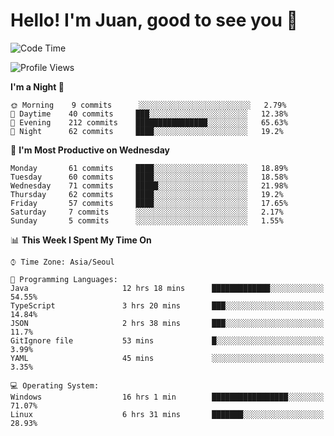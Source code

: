 # Hello! I'm Juan, good to see you 👋

<!--
**Y-k-Y/Y-k-Y** is a ✨ _special_ ✨ repository because its `README.md` (this file) appears on your GitHub profile.

Here are some ideas to get you started:

- 🔭 I’m currently working on ...
- 🌱 I’m currently learning ...
- 👯 I’m looking to collaborate on ...
- 🤔 I’m looking for help with ...
- 💬 Ask me about ...
- 📫 How to reach me: ...
- 😄 Pronouns: ...
- ⚡ Fun fact: ...
-->
<!--
![Profile views](https://gpvc.arturio.dev/Y-k-Y)

[![Omid Nikrah StackOverflow](https://github-readme-stackoverflow.vercel.app/?userID=9517076)](https://stackoverflow.com/users/9517076/i-have-10-fingers)
-->

<!--START_SECTION:waka-->
![Code Time](http://img.shields.io/badge/Code%20Time-40%20hrs%2056%20mins-blue)

![Profile Views](http://img.shields.io/badge/Profile%20Views-0-blue)

**I'm a Night 🦉** 

```text
🌞 Morning    9 commits      ░░░░░░░░░░░░░░░░░░░░░░░░░   2.79% 
🌆 Daytime    40 commits     ███░░░░░░░░░░░░░░░░░░░░░░   12.38% 
🌃 Evening    212 commits    ████████████████░░░░░░░░░   65.63% 
🌙 Night      62 commits     ████░░░░░░░░░░░░░░░░░░░░░   19.2%

```
📅 **I'm Most Productive on Wednesday** 

```text
Monday       61 commits     ████░░░░░░░░░░░░░░░░░░░░░   18.89% 
Tuesday      60 commits     ████░░░░░░░░░░░░░░░░░░░░░   18.58% 
Wednesday    71 commits     █████░░░░░░░░░░░░░░░░░░░░   21.98% 
Thursday     62 commits     ████░░░░░░░░░░░░░░░░░░░░░   19.2% 
Friday       57 commits     ████░░░░░░░░░░░░░░░░░░░░░   17.65% 
Saturday     7 commits      ░░░░░░░░░░░░░░░░░░░░░░░░░   2.17% 
Sunday       5 commits      ░░░░░░░░░░░░░░░░░░░░░░░░░   1.55%

```


📊 **This Week I Spent My Time On** 

```text
⌚︎ Time Zone: Asia/Seoul

💬 Programming Languages: 
Java                     12 hrs 18 mins      █████████████░░░░░░░░░░░░   54.55% 
TypeScript               3 hrs 20 mins       ███░░░░░░░░░░░░░░░░░░░░░░   14.84% 
JSON                     2 hrs 38 mins       ███░░░░░░░░░░░░░░░░░░░░░░   11.7% 
GitIgnore file           53 mins             █░░░░░░░░░░░░░░░░░░░░░░░░   3.99% 
YAML                     45 mins             ░░░░░░░░░░░░░░░░░░░░░░░░░   3.35%

💻 Operating System: 
Windows                  16 hrs 1 min        █████████████████░░░░░░░░   71.07% 
Linux                    6 hrs 31 mins       ███████░░░░░░░░░░░░░░░░░░   28.93%

```


<!--END_SECTION:waka-->
